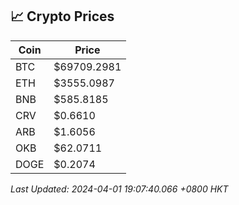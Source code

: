 ## 📈 Crypto Prices

| Coin | Price |
| ---- | ----- |
| BTC | $69709.2981 |
| ETH | $3555.0987 |
| BNB | $585.8185 |
| CRV | $0.6610 |
| ARB | $1.6056 |
| OKB | $62.0711 |
| DOGE | $0.2074 |

_Last Updated: 2024-04-01 19:07:40.066 +0800 HKT_